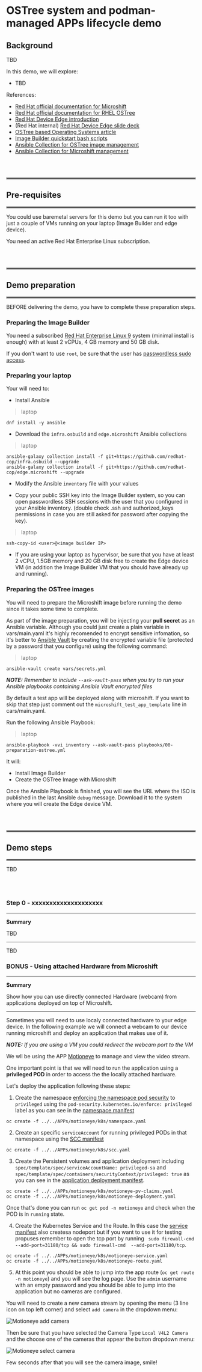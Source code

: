 # OSTree system and podman-managed APPs lifecycle demo

## Background 

TBD


In this demo, we will explore:

* TBD 


References:
- [Red Hat official documentation for Microshift](https://access.redhat.com/documentation/en-us/red_hat_build_of_microshift/4.13)
- [Red Hat official documentation for RHEL OSTree](https://access.redhat.com/documentation/en-us/red_hat_enterprise_linux/9/html-single/composing_installing_and_managing_rhel_for_edge_images/index)
- [Red Hat Device Edge introduction](https://cloud.redhat.com/blog/introducing-the-new-red-hat-device-edge)
- (Red Hat internal) [Red Hat Device Edge slide deck](https://docs.google.com/presentation/d/1FKQDHrleCPuE0e36UekzXdkw86wNDx16dSgllXj-swY/edit?usp=sharing)
- [OSTree based Operating Systems article](https://luis-javier-arizmendi-alonso.medium.com/a-git-like-linux-operating-system-d84211e97933)
- [Image Builder quickstart bash scripts](https://github.com/luisarizmendi/rhel-edge-quickstart)
- [Ansible Collection for OSTree image management](https://github.com/redhat-cop/infra.osbuild)
- [Ansible Collection for Microshift management](https://github.com/redhat-cop/edge.microshift)

<br><br>

<hr style="border:2px solid gray">

## Pre-requisites
<hr style="border:2px solid gray">

You could use baremetal servers for this demo but you can run it too with just a couple of VMs running on your laptop (Image Builder and edge device).

You need an active Red Hat Enterprise Linux subscription.

<br><br>

<hr style="border:2px solid gray">

## Demo preparation

<hr style="border:2px solid gray">


BEFORE delivering the demo, you have to complete these preparation steps.

### Preparing the Image Builder

You need a subscribed [Red Hat Enterprise Linux 9](https://access.redhat.com/downloads/content/479/ver=/rhel---9/9.1/x86_64/product-software) system (minimal install is enough) with at least 2 vCPUs, 4 GB memory and 50 GB disk.

If you don't want to use `root`, be sure that the user has [passwordless sudo access](https://developers.redhat.com/blog/2018/08/15/how-to-enable-sudo-on-rhel).


### Preparing your laptop

Your will need to:

* Install Ansible

> laptop
```
dnf install -y ansible
```

* Download the `infra.osbuild` and `edge.microshift` Ansible collections

> laptop
```
ansible-galaxy collection install -f git+https://github.com/redhat-cop/infra.osbuild --upgrade
ansible-galaxy collection install -f git+https://github.com/redhat-cop/edge.microshift --upgrade

```

* Modify the Ansible `inventory` file with your values

* Copy your public SSH key into the Image Builder system, so you can open passwordless SSH sessions with the user that you configured in your Ansible inventory. (double check .ssh and authorized_keys permissions in case you are still asked for password after copying the key).

> laptop
```
ssh-copy-id <user>@<image builder IP>
```

* If you are using your laptop as hypervisor, be sure that you have at least 2 vCPU, 1.5GB memory and 20 GB disk free to create the Edge device VM (in addition the Image Builder VM that you should have already up and running).



### Preparing the OSTree images

You will need to prepare the Microshift image before running the demo since it takes some time to complete.

As part of the image preparation, you will be injecting your **pull secret** as an Ansible variable. Although you could just create a plain variable in vars/main.yaml it's highly recomended to encrypt sensitive infomation, so it's better to [Ansible Vault](https://docs.ansible.com/ansible/latest/vault_guide/index.html) by creating the encrypted variable file (protected by a password that you configure) using the following command:

> laptop
```
ansible-vault create vars/secrets.yml
```

**_NOTE:_** *Remember to include `--ask-vault-pass` when you try to run your Ansible playbooks containing Ansible Vault encrypted files*


By default a test app will be deployed along with microshift. If you want to skip that step just comment out the `microshift_test_app_template` line in cars/main.yaml.



Run the following Ansible Playbook:

> laptop
```
ansible-playbook -vvi inventory --ask-vault-pass playbooks/00-preparation-ostree.yml
```

It will:
* Install Image Builder
* Create the OSTree Image with Microshift

Once the Ansible Playbook is finished, you will see the URL where the ISO is published in the last Ansible `debug` message. Download it to the system where you will create the Edge device VM.


<br><br>

<hr style="border:2px solid gray">

## Demo steps

<hr style="border:2px solid gray">

TBD

<br>
<br>

### Step 0 - xxxxxxxxxxxxxxxxxxxx

---
**Summary**

TBD

---

TBD




### BONUS - Using attached Hardware from Microshift
---
**Summary**

Show how you can use directly connected Hardware (webcam) from applications deployed on top of Microshift.

---

Sometimes you will need to use localy connected hardware to your edge device. In the following example we will connect a webcam to our device running microshift and deploy an application that makes use of it.

**_NOTE:_** *If you are using a VM you could redirect the webcam port to the VM*

We wll be using the APP [Motioneye](https://github.com/motioneye-project/motioneye) to manage and view the video stream. 

One important point is that we will need to run the application using a **privileged POD** in order to access the the locally attached hardware. 

Let's deploy the application following these steps:

1. Create the namespace [enforcing the namespace pod security](https://kubernetes.io/docs/tasks/configure-pod-container/enforce-standards-namespace-labels/) to `privileged` using the `pod-security.kubernetes.io/enforce: privileged` label as you can see in the [namespace manifest](../../APPs/motioneye/k8s/namespace.yaml)

```
oc create -f ../../APPs/motioneye/k8s/namespace.yaml
```

2. Create an specific `serviceAccount` for running privileged PODs in that namespace using the [SCC manifest](../../APPs/motioneye/k8s/scc.yaml)

```
oc create -f ../../APPs/motioneye/k8s/scc.yaml
```

3. Create the Persistent volumes and application deployment including `spec/template/spec/serviceAccountName: privileged-sa` and `spec/template/spec/containers/securityContext/privileged: true` as you can see in the [application deployment manifest](../../APPs/motioneye/k8s/motioneye-deployment.yaml). 

```
oc create -f ../../APPs/motioneye/k8s/motioneye-pv-claims.yaml
oc create -f ../../APPs/motioneye/k8s/motioneye-deployment.yaml
```

Once that's done you can run `oc get pod -n motioneye` and check when the POD is in `running` state.

4. Create the Kubernetes Service and the Route. In this case the [service manifest](../../APPs/motioneye/k8s/motioneye-service.yaml) also createsa nodeport but if you want to use it for testing propuses remember to open the tcp port by running ` sudo firewall-cmd  --add-port=31180/tcp && sudo firewall-cmd  --add-port=31180/tcp`.

```
oc create -f ../../APPs/motioneye/k8s/motioneye-service.yaml
oc create -f ../../APPs/motioneye/k8s/motioneye-route.yaml

```

5. At this point you should be able to jump into the app route (`oc get route -n motioneye`) and you will see the log page. Use the `admin` username with an empty password and you should be able to jump into the application but no cameras are configured.

You will need to create a new camera stream by opening the menu (3 line icon on top left corner) and select `add camera` in the dropdown menu:

![Motioneye add camera](DOCs/images/motion_add_camera.png)

Then be sure that you have selected the Camera Type `Local V4L2 Camera` and the choose one of the cameras that appear the button dropdown menu:

![Motioneye select camera](DOCs/images/motion_select_camera.png)


Few seconds after that you will see the camera image, smile!
